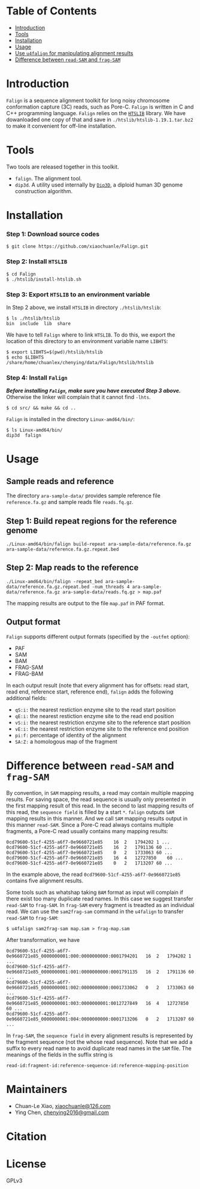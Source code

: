 # <a name="S-table-of-contents"></a> Table of Contents

* [Introduction](#S-introduction)
* [Tools](#S-tools)
* [Installation](#S-installation)
* [Usage](#S-usage)
* [Use `u4falign` for manipulating alignment results](#S-u4falign)
* [Difference between `read-SAM` and `frag-SAM`](#S-sam-diff)

# <a name="S-introduction"></a> Introduction

`Falign` is a sequence alignment toolkit for long noisy chromosome conformation capture (3C) reads, such as Pore-C.
`Falign` is written in C and C++ programming language.
`Falign` relies on the [`HTSLIB`](https://github.com/samtools/htslib) library. We have dowanloaded one copy of that and save in `./htslib/htslib-1.19.1.tar.bz2` to make it convenient for off-line installation.

# <a name="S-tools"></a> Tools

Two tools are released together in this toolkit.

* `falign`. The alignment tool.
* `dip3d`. A utility used internally by [`Dip3D`](https://github.com/xiaochuanle/dip3d), a diploid human 3D genome construction algorithm.

# <a name="S-installation"></a> Installation

### Step 1: Download source codes
```shell
$ git clone https://github.com/xiaochuanle/Falign.git
```

### Step 2: Install `HTSLIB`
```shell
$ cd Falign
$ ./htslib/install-htslib.sh
```

### Step 3: Export `HTSLIB` to an environment variable

In Step 2 above, we install `HTSLIB` in directory `./htslib/htslib`:
```shell
$ ls ./htslib/htslib
bin  include  lib  share
```
We have to tell `Falign` where to link `HTSLIB`. To do this, we export the location of this directory to an environment variable name `LIBHTS`:
```shell
$ export LIBHTS=$(pwd)/htslib/htslib
$ echo $LIBHTS
/share/home/chuanlex/chenying/data/Falign/htslib/htslib
```

### Step 4: Install `Falign`
***Before installing `Falign`, make sure you have executed Step 3 above.*** Otherwise the linker will complain that it cannot find `-lhts`.
```shell
$ cd src/ && make && cd ..
```

`Falign` is installed in the directory `Linux-amd64/bin/`:
```shell
$ ls Linux-amd64/bin/
dip3d  falign
```

# <a name="S-usage"></a> Usage

## Sample reads and reference

The directory `ara-sample-data/` provides sample reference file `reference.fa.gz` and sample reads file `reads.fq.gz`.

## Step 1: Build repeat regions for the reference genome
```shell
./Linux-amd64/bin/falign build-repeat ara-sample-data/reference.fa.gz ara-sample-data/reference.fa.gz.repeat.bed
```

## Step 2: Map reads to the reference
```shell
./Linux-amd64/bin/falign -repeat_bed ara-sample-data/reference.fa.gz.repeat.bed -num_threads 4 ara-sample-data/reference.fa.gz ara-sample-data/reads.fq.gz > map.paf
```

The mapping results are output to the file `map.paf` in PAF format.

## <a name="output-format"></a> Output format

`Falign` supports different output formats (specified by the `-outfmt` option):
* PAF
* SAM
* BAM
* FRAG-SAM
* FRAG-BAM

In each output result (note that every alignment has for offsets: read start, read end, reference start, reference end), `falign` adds the following additional fields:
* `qS:i:` the nearest restiction enzyme site to the read start position
* `qE:i:` the nearest restiction enzyme site to the read end position
* `vS:i:` the nearest restriction enzyme site to the reference start position
* `vE:i:` the nearest restriction enzyme site to the reference end position
* `pi:f:` percentage of identity of the alignment
* `SA:Z:` a homologous map of the fragment

# <a name="S-sam-diff"></a> Difference between `read-SAM` and `frag-SAM`

By convention, in `SAM` mapping results, a read may contain multiple mapping results. For saving space, the read sequence is usually only presented in the first mapping result of this read. In the second to last mapping results of this read, the `sequence field` is filled by a start `*`. `falign` outputs `SAM` mapping results in this manner. And we call `SAM` mapping results output in this manner `read-SAM`.  Since a Pore-C read always contains multiple fragments, a Pore-C read usually contains many mapping results:
```shell
0cd79600-51cf-4255-a6f7-0e9660721e85	16	2	1794202	1 ...
0cd79600-51cf-4255-a6f7-0e9660721e85	16	2	1791136	60 ...
0cd79600-51cf-4255-a6f7-0e9660721e85	0	2	1733063	60 ...
0cd79600-51cf-4255-a6f7-0e9660721e85	16	4	12727850	60 ...
0cd79600-51cf-4255-a6f7-0e9660721e85	0	2	1713207	60 ...
```
In the example above, the read `0cd79600-51cf-4255-a6f7-0e9660721e85` contains five alignment results.

Some tools such as whatshap taking `BAM` format as input will complain if there exist too many duplicate read names. In this case we suggest transfer `read-SAM` to `frag-SAM`. In `frag-SAM` every fragment is treadted as an individual read. We can use the `sam2frag-sam` command in the `u4falign` to transfer `read-SAM` to `frag-SAM`:
```shell
$ u4falign sam2frag-sam map.sam > frag-map.sam
```
After transformation, we have
```shell
0cd79600-51cf-4255-a6f7-0e9660721e85_0000000001:000:0000000000:0001794201	16	2	1794202	1 ...
0cd79600-51cf-4255-a6f7-0e9660721e85_0000000001:001:0000000000:0001791135	16	2	1791136	60 ...
0cd79600-51cf-4255-a6f7-0e9660721e85_0000000001:002:0000000000:0001733062	0	2	1733063	60 ...
0cd79600-51cf-4255-a6f7-0e9660721e85_0000000001:003:0000000001:0012727849	16	4	12727850	60 ...
0cd79600-51cf-4255-a6f7-0e9660721e85_0000000001:004:0000000000:0001713206	0	2	1713207	60 ...
```
In `frag-SAM`, the `sequence field` in every alignment results is represented by the fragment sequence (not the whose read sequence). Note that we add a suffix to every read name to avoid duplicate read names in the `SAM` file. The meanings of the  fields in the suffix string is
```
read-id:fragment-id:reference-sequence-id:reference-mapping-position
```


# <a name="S-maintainers"></a>Maintainers

* Chuan-Le Xiao, xiaochuanle@126.com
* Ying Chen, chenying2016@gmail.com

# <a name="S-citation"></a>Citation

# <a name="S-license"></a>License

GPLv3
